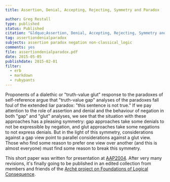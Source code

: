 ```yaml
---
title: Assertion, Denial, Accepting, Rejecting, Symmetry and Paradox

author: Greg Restall
type: published
status: Published
citation: "&ldquo;Assertion, Denial, Accepting, Rejecting, Symmetry and Paradox,&rdquo; pages 310-321 in  <em><a href=\"http://ukcatalogue.oup.com/product/9780198715696.do\">Foundations of Logical Consequence</a></em>, edited by Colin R. Caret and Ole T. Hjortland, Oxford University Press, 2015"
tag: assertiondenialparadox
subjects: assertion paradox negation non-classical_logic 
comments: yes
file: assertiondenialparadox.pdf
date: 2015-05-05
publishdate: 2015-02-01
filter:
  - erb
  - markdown
  - rubypants
---
```

Proponents of a dialethic or "truth-value glut" response to the paradoxes of self-reference argue that "truth-value gap" analyses of the paradoxes fall foul of the extended liar paradox: "this sentence is not true." If we pay attention to the role of assertion and denial and the behaviour of negation in both "gap" and "glut" analyses, we see that the situation with these approaches has a pleasing symmetry: gap approaches take some denials to not be expressible by negation, and glut approaches take some negations to not express denials. But in the light of this symmetry, considerations against a gap view point to parallel considerations against a glut view. Those who find some reason to prefer one view over another (and this is almost everyone) must find some reason to break this symmetry.

This short paper was written for presentation at [AAP2004](http://www.philosophy.unimelb.edu.au/aap2004). After very many revisions, it's finally going to be published in an edited collection from members and friends of the [Arché project on Foundations of Logical Consequence](http://www.st-andrews.ac.uk/arche/projects/logic/).
